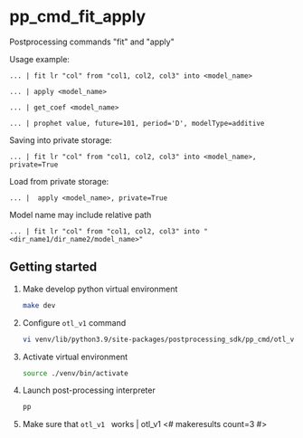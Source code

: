 # pp_cmd_fit_apply
Postprocessing commands "fit" and "apply"

Usage example:  
```
... | fit lr "col" from "col1, col2, col3" into <model_name>
```  
```
... | apply <model_name>
```  
```
... | get_coef <model_name>
```
```
... | prophet value, future=101, period='D', modelType=additive
```
Saving into private storage:  
```
... | fit lr "col" from "col1, col2, col3" into <model_name>, private=True
```  
Load from private storage:
```
... |  apply <model_name>, private=True
```  
Model name may include relative path 
```
... | fit lr "col" from "col1, col2, col3" into "<dir_name1/dir_name2/model_name>"
```  
## Getting started
1. Make develop python virtual environment
    ```bash
    make dev
    ```
2. Configure `otl_v1` command
    ```bash
    vi venv/lib/python3.9/site-packages/postprocessing_sdk/pp_cmd/otl_v1/config.ini
    ```
3. Activate virtual environment
   ```bash
   source ./venv/bin/activate
   ```
4. Launch post-processing interpreter
   ```bash
   pp
   ```
5. Make sure that `otl_v1 ` works
  | otl_v1 <# makeresults count=3 #>
